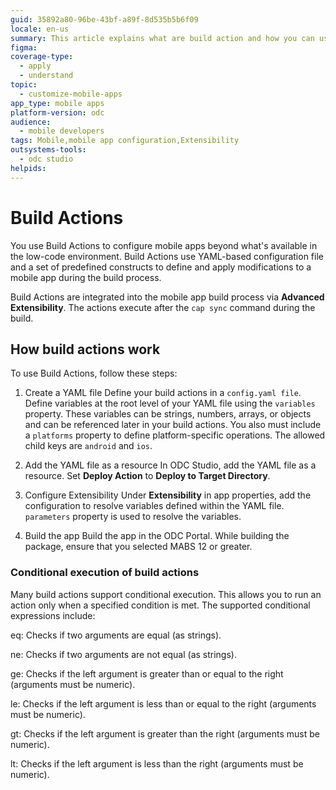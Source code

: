 ```yaml
---
guid: 35892a80-96be-43bf-a89f-8d535b5b6f09
locale: en-us
summary: This article explains what are build action and how you can use build action to configure your mobile apps.
figma: 
coverage-type:
  - apply
  - understand
topic:
  - customize-mobile-apps
app_type: mobile apps
platform-version: odc
audience:
  - mobile developers
tags: Mobile,mobile app configuration,Extensibility
outsystems-tools:
  - odc studio
helpids: 
---
```


# Build Actions

You use Build Actions to configure mobile apps beyond what's available in the low-code environment. Build Actions use  YAML-based configuration file and a set of predefined constructs to define and apply modifications to a mobile app during the build process.

Build Actions are integrated into the mobile app build process via **Advanced Extensibility**. The actions execute after the `cap sync` command during the build.

## How build actions work

To use Build Actions, follow these steps:

1. Create a YAML file
 Define your build actions in a `config.yaml file`. Define variables at the root level of your YAML file using the `variables` property. These variables can be strings, numbers, arrays, or objects and can be referenced later in your build actions.  You also must include a `platforms` property to define platform-specific operations. The allowed child keys are `android` and `ios`.

1. Add the YAML file as a resource
In ODC Studio, add the YAML file as a resource. Set  **Deploy Action** to **Deploy to Target Directory**.

1. Configure Extensibility
Under **Extensibility** in app properties, add the configuration to resolve variables defined within the YAML file. `parameters` property is used to resolve the variables.

1. Build the app
Build the app in the ODC Portal. While building the package, ensure that you selected MABS 12 or greater.

### Conditional execution of build actions

Many build actions support conditional execution. This allows you to run an action only when a specified condition is met. The supported conditional expressions include:

eq: Checks if two arguments are equal (as strings).

ne: Checks if two arguments are not equal (as strings).

ge: Checks if the left argument is greater than or equal to the right (arguments must be numeric).

le: Checks if the left argument is less than or equal to the right (arguments must be numeric).

gt: Checks if the left argument is greater than the right (arguments must be numeric).

lt: Checks if the left argument is less than the right (arguments must be numeric).
